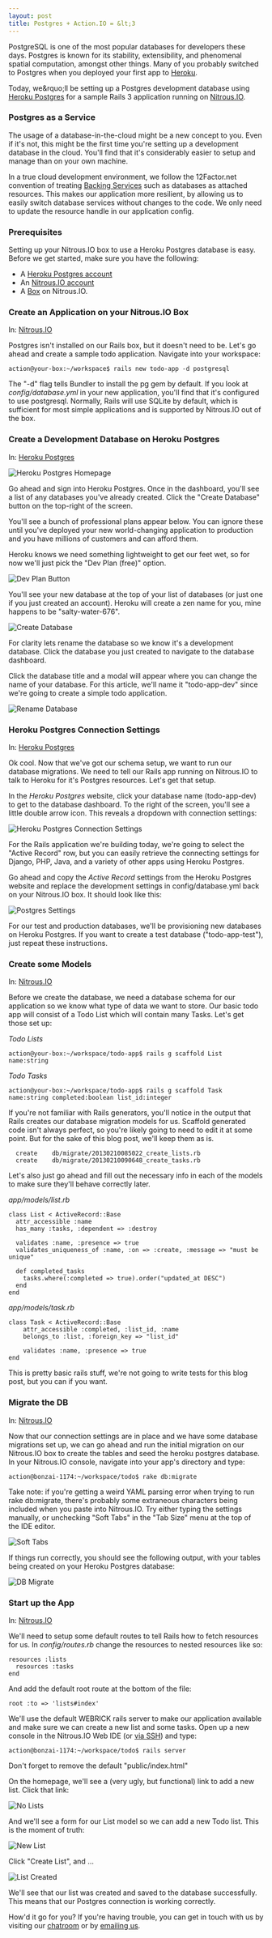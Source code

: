 ```yaml
---
layout: post
title: Postgres + Action.IO = &lt;3
---
```


PostgreSQL is one of the most popular databases for developers these days. Postgres is known for its stability, extensibility, and phenomenal spatial computation, amongst other things. Many of you probably switched to Postgres when you deployed your first app to [Heroku](http://heroku.com).

Today, we&rquo;ll be setting up a Postgres development database using [Heroku Postgres](https://postgres.heroku.com) for a sample Rails 3 application running on [Nitrous.IO](https://www.nitrous.io/).

###  Postgres as a Service

The usage of a database-in-the-cloud might be a new concept to you. Even if it's not, this might be the first time you're setting up a development database in the cloud. You'll find that it's considerably easier to setup and manage than on your own machine.

In a true cloud development environment, we follow the 12Factor.net convention of treating [Backing Services](http://12factor.net/backing-services) such as databases as attached resources. This makes our application more resilient, by allowing us to easily switch database services without changes to the code. We only need to update the resource handle in our application config.

### Prerequisites

Setting up your Nitrous.IO box to use a Heroku Postgres database is easy. Before we get started, make sure you have the following:

* A [Heroku Postgres account](https://postgres.heroku.com/)
* An [Nitrous.IO account](https://www.nitrous.io/)
* A [Box](http://help.nitrous.io/box-new/) on Nitrous.IO.

### Create an Application on your Nitrous.IO Box

In: [Nitrous.IO](https://www.nitrous.io/)

Postgres isn't installed on our Rails box, but it doesn't need to be. Let's go ahead and create a sample todo application. Navigate into your workspace:

    action@your-box:~/workspace$ rails new todo-app -d postgresql

The "-d" flag tells Bundler to install the pg gem by default. If you look at *config/database.yml* in your new application, you'll find that it's configured to use postgresql. Normally, Rails will use SQLite by default, which is sufficient for most simple applications and is supported by Nitrous.IO out of the box.

### Create a Development Database on Heroku Postgres

In: [Heroku Postgres](https://postgres.heroku.com)

![Heroku Postgres Homepage](https://raw.github.com/action-io/action-assets/master/support/screenshots/postgres/hpgres.png)

Go ahead and sign into Heroku Postgres. Once in the dashboard, you'll see a list of any databases you've already created. Click the "Create Database" button on the top-right of the screen.

You'll see a bunch of professional plans appear below. You can ignore these until you've deployed your new world-changing application to production and you have millions of customers and can afford them.

Heroku knows we need something lightweight to get our feet wet, so for now we'll just pick the "Dev Plan (free)" option.

![Dev Plan Button](https://raw.github.com/action-io/action-assets/master/support/screenshots/postgres/dev-plan.png)

You'll see your new database at the top of your list of databases (or just one if you just created an account). Heroku will create a zen name for you, mine happens to be "salty-water-676".

![Create Database](https://raw.github.com/action-io/action-assets/master/support/screenshots/postgres/create-database.png)

For clarity lets rename the database so we know it's a development database. Click the database you just created to navigate to the database dashboard.

Click the database title and a modal will appear where you can change the name of your database. For this article, we'll name it "todo-app-dev" since we're going to create a simple todo application.

![Rename Database](https://raw.github.com/action-io/action-assets/master/support/screenshots/postgres/database-rename.png)

### Heroku Postgres Connection Settings

In: [Heroku Postgres](https://postgres.heroku.com)

Ok cool. Now that we've got our schema setup, we want to run our database migrations. We need to tell our Rails app running on Nitrous.IO to talk to Heroku for it's Postgres resources. Let's get that setup.

In the *Heroku Postgres* website, click your database name (todo-app-dev) to get to the database dashboard. To the right of the screen, you'll see a little double arrow icon. This reveals a dropdown with connection settings:

![Heroku Postgres Connection Settings](https://raw.github.com/action-io/action-assets/master/support/screenshots/postgres/connection-settings.png)

For the Rails application we're building today, we're going to select the "Active Record" row, but you can easily retrieve the connecting settings for Django, PHP, Java, and a variety of other apps using Heroku Postgres.

Go ahead and copy the *Active Record* settings from the Heroku Postgres website and replace the development settings in config/database.yml back on your Nitrous.IO box. It should look like this:

![Postgres Settings](https://raw.github.com/action-io/action-assets/master/support/screenshots/postgres/databaseyml.png)

<p class="note">For our test and production databases, we'll be provisioning new databases on Heroku Postgres. If you want to create a test database ("todo-app-test"), just repeat these instructions.</p>

### Create some Models

In: [Nitrous.IO](https://www.nitrous.io/)

Before we create the database, we need a database schema for our application so we know what type of data we want to store. Our basic todo app will consist of a Todo List which will contain many Tasks. Let's get those set up:

*Todo Lists*

    action@your-box:~/workspace/todo-app$ rails g scaffold List name:string

*Todo Tasks*

    action@your-box:~/workspace/todo-app$ rails g scaffold Task name:string completed:boolean list_id:integer

<p class="note">If you're not familiar with Rails generators, you'll notice in the output that Rails creates our database migration models for us. Scaffold generated code isn't always perfect, so you're likely going to need to edit it at some point. But for the sake of this blog post, we'll keep them as is. </p>

      create    db/migrate/20130210085022_create_lists.rb
      create    db/migrate/20130210090648_create_tasks.rb

Let's also just go ahead and fill out the necessary info in each of the models to make sure they'll behave correctly later.

*app/models/list.rb*

    class List < ActiveRecord::Base
      attr_accessible :name
      has_many :tasks, :dependent => :destroy

      validates :name, :presence => true
      validates_uniqueness_of :name, :on => :create, :message => "must be unique"

      def completed_tasks
        tasks.where(:completed => true).order("updated_at DESC")
      end
    end

*app/models/task.rb*

    class Task < ActiveRecord::Base
        attr_accessible :completed, :list_id, :name
        belongs_to :list, :foreign_key => "list_id"

        validates :name, :presence => true
    end

This is pretty basic rails stuff, we're not going to write tests for this blog post, but you can if you want.

### Migrate the DB

In: [Nitrous.IO](https://www.nitrous.io)

Now that our connection settings are in place and we have some database migrations set up, we can go ahead and run the initial migration on our Nitrous.IO box to create the tables and seed the heroku postgres database. In your Nitrous.IO console, navigate into your app's directory and type:

    action@bonzai-1174:~/workspace/todo$ rake db:migrate

<p class="alert">Take note: if you're getting a weird YAML parsing error when trying to run rake db:migrate, there's probably some extraneous characters being included when you paste into Nitrous.IO. Try either typing the settings manually, or unchecking "Soft Tabs" in the "Tab Size" menu at the top of the IDE editor.</p>

![Soft Tabs](https://raw.github.com/action-io/action-assets/master/support/screenshots/tab-menu.png)

If things run correctly, you should see the following output, with your tables being created on your Heroku Postgres database:

![DB Migrate](https://raw.github.com/action-io/action-assets/master/support/screenshots/postgres/db-migrate.png)

### Start up the App

In: [Nitrous.IO](https://www.nitrous.io/)

We'll need to setup some default routes to tell Rails how to fetch resources for us. In *config/routes.rb* change the resources to nested resources like so:

    resources :lists
      resources :tasks
    end

And add the default root route at the bottom of the file:

    root :to => 'lists#index'

We'll use the default WEBRICK rails server to make our application available and make sure we can create a new list and some tasks. Open up a new console in the Nitrous.IO Web IDE (or [via SSH](http://help.action.io/ssh-add/)) and type:

    action@bonzai-1174:~/workspace/todo$ rails server

<p class="alert">Don't forget to remove the default "public/index.html"</p>

On the homepage, we'll see a (very ugly, but functional) link to add a new list.  Click that link:

![No Lists](https://raw.github.com/action-io/action-assets/master/support/screenshots/postgres/listy-1.png)

And we'll see a form for our List model so we can add a new Todo list. This is the moment of truth:

![New List](https://raw.github.com/action-io/action-assets/master/support/screenshots/postgres/listy-2.png)

Click "Create List", and ...

![List Created](https://raw.github.com/action-io/action-assets/master/support/screenshots/postgres/listy-3.png)

We'll see that our list was created and saved to the database successfully. This means that our Postgres connection is working correctly.

How'd it go for you? If you're having trouble, you can get in touch with us by visiting our [chatroom](https://www.nitrous.io/chat) or by [emailing us](mailto:support@nitrous.io).






